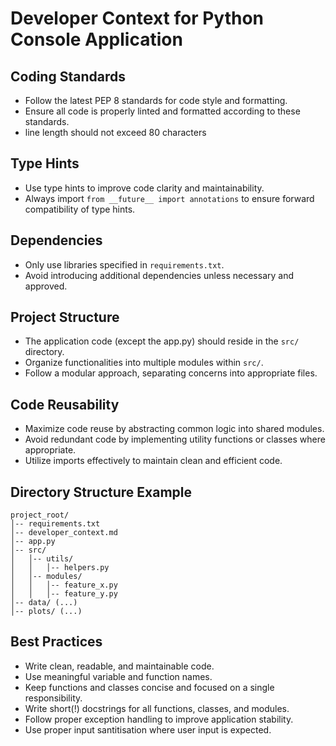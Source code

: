 # Developer Context for Python Console Application

## Coding Standards
- Follow the latest PEP 8 standards for code style and formatting.
- Ensure all code is properly linted and formatted according to these standards.
- line length should not exceed 80 characters

## Type Hints
- Use type hints to improve code clarity and maintainability.
- Always import `from __future__ import annotations` to ensure forward compatibility of type hints.

## Dependencies
- Only use libraries specified in `requirements.txt`.
- Avoid introducing additional dependencies unless necessary and approved.

## Project Structure
- The application code (except the app.py) should reside in the `src/` directory.
- Organize functionalities into multiple modules within `src/`.
- Follow a modular approach, separating concerns into appropriate files.

## Code Reusability
- Maximize code reuse by abstracting common logic into shared modules.
- Avoid redundant code by implementing utility functions or classes where appropriate.
- Utilize imports effectively to maintain clean and efficient code.

## Directory Structure Example
```
project_root/
│-- requirements.txt
│-- developer_context.md
│-- app.py
│-- src/
│   │-- utils/
│   │   │-- helpers.py
│   │-- modules/
│   │   │-- feature_x.py
│   │   │-- feature_y.py
│-- data/ (...)
│-- plots/ (...)
```

## Best Practices
- Write clean, readable, and maintainable code.
- Use meaningful variable and function names.
- Keep functions and classes concise and focused on a single responsibility.
- Write short(!) docstrings for all functions, classes, and modules.
- Follow proper exception handling to improve application stability.
- Use proper input santitisation where user input is expected.
